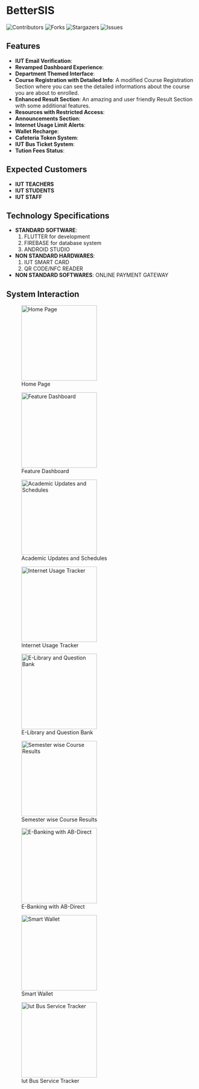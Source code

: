 # BetterSIS
![Contributors](https://img.shields.io/github/contributors/akibhaider/BetterSIS?color=darkgreen) ![Forks](https://img.shields.io/github/forks/akibhaider/BetterSIS?style=social) ![Stargazers](https://img.shields.io/github/stars/akibhaider/BetterSIS?style=social) ![Issues](https://img.shields.io/github/issues/akibhaider/BetterSIS?color=brown) 

## Features
- **IUT Email Verification**: 
- **Revamped Dashboard Experience**: 
- **Department Themed Interface**: 
- **Course Registration with Detailed Info**: A modified Course Registration Section where you can see the detailed informations about the course you are about to enrolled.
- **Enhanced Result Section**: An amazing and user friendly Result Section with some additional features.
- **Resources with Restricted Access**: 
- **Announcements Section**: 
- **Internet Usage Limit Alerts**: 
- **Wallet Recharge**:
- **Cafeteria Token System**:
- **IUT Bus Ticket System**:
- **Tution Fees Status**:

## Expected Customers
- **IUT TEACHERS**
- **IUT STUDENTS**
- **IUT STAFF**

## Technology Specifications
- **STANDARD SOFTWARE**:
  1. FLUTTER for development
  2. FIREBASE for database system
  3. ANDROID STUDIO 
- **NON STANDARD HARDWARES**:
  1. IUT SMART CARD
  2. QR CODE/NFC READER
- **NON STANDARD SOFTWARES**: ONLINE PAYMENT GATEWAY

## System Interaction
<p align="center">
  <figure>
    <img src="ui/Home.png" alt="Home Page" width="200"/>
    <figcaption>Home Page</figcaption>
  </figure>
  <figure>
    <img src="ui/Dashboard.png" alt="Feature Dashboard" width="200"/>
    <figcaption>Feature Dashboard</figcaption>
  </figure>
  <figure>
    <img src="ui/Academics.png" alt="Academic Updates and Schedules" width="200"/>
    <figcaption>Academic Updates and Schedules</figcaption>
  </figure>
</p>

<p align="center">
  <figure>
    <img src="ui/Internet.png" alt="Internet Usage Tracker" width="200"/>
    <figcaption>Internet Usage Tracker</figcaption>
  </figure>
  <figure>
    <img src="ui/Library.png" alt="E-Library and Question Bank" width="200"/>
    <figcaption>E-Library and Question Bank</figcaption>
  </figure>
  <figure>
    <img src="ui/Result.png" alt="Semester wise Course Results" width="200"/>
    <figcaption>Semester wise Course Results</figcaption>
  </figure>
</p>

<p align="center">
  <figure>
    <img src="ui/AddMoney.png" alt="E-Banking with AB-Direct" width="200"/>
    <figcaption>E-Banking with AB-Direct</figcaption>
  </figure>
  <figure>
    <img src="ui/SmartWallet.png" alt="Smart Wallet" width="200"/>
    <figcaption>Smart Wallet</figcaption>
  </figure>
  <figure>
    <img src="ui/Transportation.png" alt="Iut Bus Service Tracker" width="200"/>
    <figcaption>Iut Bus Service Tracker</figcaption>
  </figure>
</p>

